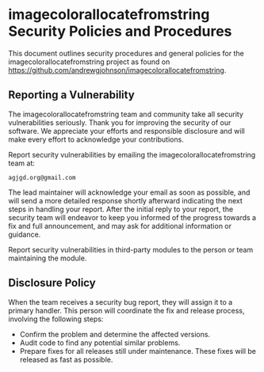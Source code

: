 # imagecolorallocatefromstring Security Policies and Procedures

This document outlines security procedures and general policies for the imagecolorallocatefromstring project as found on https://github.com/andrewgjohnson/imagecolorallocatefromstring.

## Reporting a Vulnerability

The imagecolorallocatefromstring team and community take all security vulnerabilities seriously. Thank you for improving the security of our software. We appreciate your efforts and responsible disclosure and will make every effort to acknowledge your contributions.

Report security vulnerabilities by emailing the imagecolorallocatefromstring team at:

    agjgd.org@gmail.com

The lead maintainer will acknowledge your email as soon as possible, and will send a more detailed response shortly afterward indicating the next steps in handling your report. After the initial reply to your report, the security team will endeavor to keep you informed of the progress towards a fix and full announcement, and may ask for additional information or guidance.

Report security vulnerabilities in third-party modules to the person or team maintaining the module.

## Disclosure Policy

When the team receives a security bug report, they will assign it to a primary handler. This person will coordinate the fix and release process, involving the following steps:

  * Confirm the problem and determine the affected versions.
  * Audit code to find any potential similar problems.
  * Prepare fixes for all releases still under maintenance. These fixes will be released as fast as possible.
